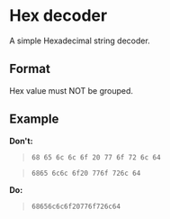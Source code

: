 # Hex decoder
A simple Hexadecimal string decoder.

## Format
Hex value must NOT be grouped.

## Example
**Don't:**
> `68 65 6c 6c 6f 20 77 6f 72 6c 64`

> `6865 6c6c 6f20 776f 726c 64`

**Do:**
> `68656c6c6f20776f726c64`
